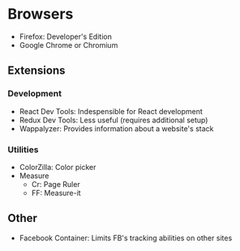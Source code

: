 # Browsers

- Firefox: Developer's Edition
- Google Chrome or Chromium

## Extensions
### Development
- React Dev Tools: Indespensible for React development
- Redux Dev Tools: Less useful (requires additional setup)
- Wappalyzer: Provides information about a website's stack

### Utilities
- ColorZilla: Color picker
- Measure
  - Cr: Page Ruler
  - FF: Measure-it
  
## Other
- Facebook Container: Limits FB's tracking abilities on other sites

